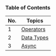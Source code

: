 ### Table of Contents

| No. | Topics                                                                                                                 |
| --- | ---------------------------------------------------------------------------------------------------------------------- |
| 1   | <a href="https://github.com/sanjay9616/JavaScript/blob/master/JavaScript-Tutorial/Operators/README.md">Operators</a>   |
| 2   | <a href="https://github.com/sanjay9616/JavaScript/blob/master/JavaScript-Tutorial/Data-Types/README.md">Data Types</a> |
| 3   | <a href="https://github.com/sanjay9616/JavaScript/blob/master/JavaScript-Tutorial/Data-Types/README.md">Async</a>      |